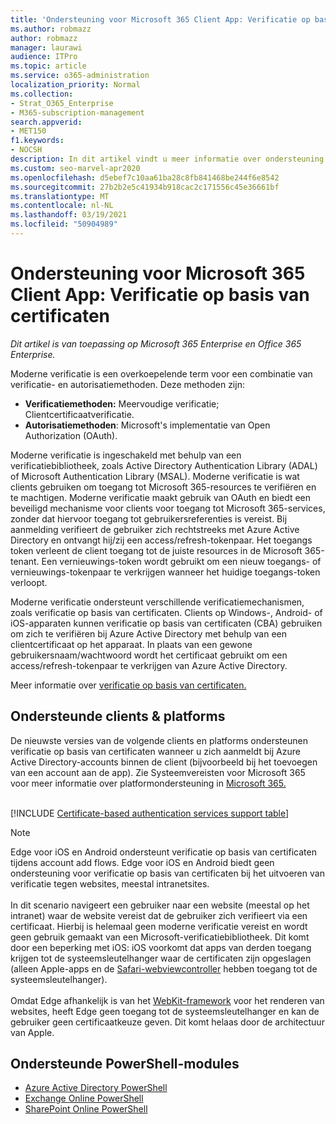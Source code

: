 ```yaml
---
title: 'Ondersteuning voor Microsoft 365 Client App: Verificatie op basis van certificaten'
ms.author: robmazz
author: robmazz
manager: laurawi
audience: ITPro
ms.topic: article
ms.service: o365-administration
localization_priority: Normal
ms.collection:
- Strat_O365_Enterprise
- M365-subscription-management
search.appverid:
- MET150
f1.keywords:
- NOCSH
description: In dit artikel vindt u meer informatie over ondersteuning voor Microsoft 365 Client App voor verificatie op basis van certificaten.
ms.custom: seo-marvel-apr2020
ms.openlocfilehash: d5ebef7c10aa61ba28c8fb841468be244f6e8542
ms.sourcegitcommit: 27b2b2e5c41934b918cac2c171556c45e36661bf
ms.translationtype: MT
ms.contentlocale: nl-NL
ms.lasthandoff: 03/19/2021
ms.locfileid: "50904989"
---
```

# <a name="microsoft-365-client-app-support-certificate-based-authentication"></a>Ondersteuning voor Microsoft 365 Client App: Verificatie op basis van certificaten

*Dit artikel is van toepassing op Microsoft 365 Enterprise en Office 365 Enterprise.*

Moderne verificatie is een overkoepelende term voor een combinatie van verificatie- en autorisatiemethoden. Deze methoden zijn:

- **Verificatiemethoden:** Meervoudige verificatie; Clientcertificaatverificatie.
- **Autorisatiemethoden**: Microsoft's implementatie van Open Authorization (OAuth).

Moderne verificatie is ingeschakeld met behulp van een verificatiebibliotheek, zoals Active Directory Authentication Library (ADAL) of Microsoft Authentication Library (MSAL). Moderne verificatie is wat clients gebruiken om toegang tot Microsoft 365-resources te verifiëren en te machtigen. Moderne verificatie maakt gebruik van OAuth en biedt een beveiligd mechanisme voor clients voor toegang tot Microsoft 365-services, zonder dat hiervoor toegang tot gebruikersreferenties is vereist. Bij aanmelding verifieert de gebruiker zich rechtstreeks met Azure Active Directory en ontvangt hij/zij een access/refresh-tokenpaar. Het toegangs token verleent de client toegang tot de juiste resources in de Microsoft 365-tenant. Een vernieuwings-token wordt gebruikt om een nieuw toegangs- of vernieuwings-tokenpaar te verkrijgen wanneer het huidige toegangs-token verloopt.

Moderne verificatie ondersteunt verschillende verificatiemechanismen, zoals verificatie op basis van certificaten. Clients op Windows-, Android- of iOS-apparaten kunnen verificatie op basis van certificaten (CBA) gebruiken om zich te verifiëren bij Azure Active Directory met behulp van een clientcertificaat op het apparaat. In plaats van een gewone gebruikersnaam/wachtwoord wordt het certificaat gebruikt om een access/refresh-tokenpaar te verkrijgen van Azure Active Directory.

Meer informatie over [verificatie op basis van certificaten.](/azure/active-directory/authentication/active-directory-certificate-based-authentication-get-started)

## <a name="supported-clients--platforms"></a>Ondersteunde clients & platforms

De nieuwste versies van de volgende clients en platforms ondersteunen verificatie op basis van certificaten wanneer u zich aanmeldt bij Azure Active Directory-accounts binnen de client (bijvoorbeeld bij het toevoegen van een account aan de app). Zie Systeemvereisten voor Microsoft 365 voor meer informatie over platformondersteuning in [Microsoft 365.](/microsoft-365/microsoft-365-and-office-resources)
<br>
<br>

[!INCLUDE [Certificate-based authentication services support table](../includes/microsoft-365-client-support-certificate-based-authentication-include.md)]

>[!NOTE]
>Edge voor iOS en Android ondersteunt verificatie op basis van certificaten tijdens account add flows. Edge voor iOS en Android biedt geen ondersteuning voor verificatie op basis van certificaten bij het uitvoeren van verificatie tegen websites, meestal intranetsites. <br><br>  In dit scenario navigeert een gebruiker naar een website (meestal op het intranet) waar de website vereist dat de gebruiker zich verifieert via een certificaat. Hierbij is helemaal geen moderne verificatie vereist en wordt geen gebruik gemaakt van een Microsoft-verificatiebibliotheek. Dit komt door een beperking met iOS: iOS voorkomt dat apps van derden toegang krijgen tot de systeemsleutelhanger waar de certificaten zijn opgeslagen (alleen Apple-apps en de [Safari-webviewcontroller](https://developer.apple.com/documentation/safariservices/sfsafariviewcontroller) hebben toegang tot de systeemsleutelhanger). <br><br> Omdat Edge afhankelijk is van het [WebKit-framework](https://developer.apple.com/documentation/webkit) voor het renderen van websites, heeft Edge geen toegang tot de systeemsleutelhanger en kan de gebruiker geen certificaatkeuze geven. Dit komt helaas door de architectuur van Apple.

## <a name="supported-powershell-modules"></a>Ondersteunde PowerShell-modules

- [Azure Active Directory PowerShell](/powershell/azure/active-directory/overview?view=azureadps-2.0)
- [Exchange Online PowerShell](/powershell/exchange/exchange-online-powershell)
- [SharePoint Online PowerShell](/powershell/sharepoint/sharepoint-online/connect-sharepoint-online)


